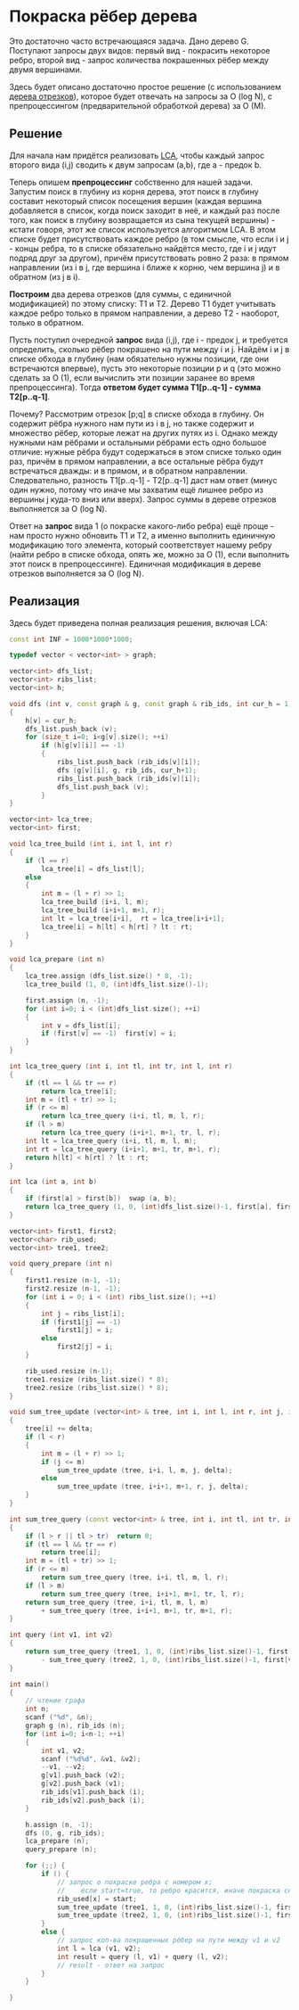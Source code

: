 # Покраска рёбер дерева

Это достаточно часто встречающаяся задача. Дано дерево G. Поступают запросы двух видов: первый вид - покрасить некоторое ребро, второй вид - запрос количества покрашенных рёбер между двумя вершинами.

Здесь будет описано достаточно простое решение (с использованием [дерева отрезков](segment_tree)), которое будет отвечать на запросы за O (log N), с препроцессингом (предварительной обработкой дерева) за O (M).

## Решение

Для начала нам придётся реализовать [LCA](lca), чтобы каждый запрос второго вида (i,j) сводить к двум запросам (a,b), где a - предок b.

Теперь опишем **препроцессинг** собственно для нашей задачи. Запустим поиск в глубину из корня дерева, этот поиск в глубину составит некоторый список посещения вершин (каждая вершина добавляется в список, когда поиск заходит в неё, и каждый раз после того, как поиск в глубину возвращается из сына текущей вершины) - кстати говоря, этот же список используется алгоритмом LCA. В этом списке будет присутствовать каждое ребро (в том смысле, что если i и j - концы ребра, то в списке обязательно найдётся место, где i и j идут подряд друг за другом), причём присутствовать ровно 2 раза: в прямом направлении (из i в j, где вершина i ближе к корню, чем вершина j) и в обратном (из j в i).

**Построим** два дерева отрезков (для суммы, с единичной модификацией) по этому списку: T1 и T2. Дерево T1 будет учитывать каждое ребро только в прямом направлении, а дерево T2 - наоборот, только в обратном.

Пусть поступил очередной **запрос** вида (i,j), где i - предок j, и требуется определить, сколько рёбер покрашено на пути между i и j. Найдём i и j в списке обхода в глубину (нам обязательно нужны позиции, где они встречаются впервые), пусть это некоторые позиции p и q (это можно сделать за O (1), если вычислить эти позиции заранее во время препроцессинга). Тогда **ответом будет сумма T1[p..q-1] - сумма T2[p..q-1]**.

Почему? Рассмотрим отрезок [p;q] в списке обхода в глубину. Он содержит рёбра нужного нам пути из i в j, но также содержит и множество рёбер, которые лежат на других путях из i. Однако между нужными нам рёбрами и остальными рёбрами есть одно большое отличие: нужные рёбра будут содержаться в этом списке только один раз, причём в прямом направлении, а все остальные рёбра будут встречаться дважды: и в прямом, и в обратном направлении. Следовательно, разность T1[p..q-1] - T2[p..q-1] даст нам ответ (минус один нужно, потому что иначе мы захватим ещё лишнее ребро из вершины j куда-то вниз или вверх). Запрос суммы в дереве отрезков выполняется за O (log N).

Ответ на **запрос** вида 1 (о покраске какого-либо ребра) ещё проще - нам просто нужно обновить T1 и T2, а именно выполнить единичную модификацию того элемента, который соответствует нашему ребру (найти ребро в списке обхода, опять же, можно за O (1), если выполнить этот поиск в препроцессинге). Единичная модификация в дереве отрезков выполняется за O (log N).

## Реализация

Здесь будет приведена полная реализация решения, включая LCA:

<!--- TODO: specify code snippet id -->
``` cpp
const int INF = 1000*1000*1000;

typedef vector < vector<int> > graph;

vector<int> dfs_list;
vector<int> ribs_list;
vector<int> h;

void dfs (int v, const graph & g, const graph & rib_ids, int cur_h = 1)
{
    h[v] = cur_h;
    dfs_list.push_back (v);
    for (size_t i=0; i<g[v].size(); ++i)
        if (h[g[v][i]] == -1)
        {
            ribs_list.push_back (rib_ids[v][i]);
            dfs (g[v][i], g, rib_ids, cur_h+1);
            ribs_list.push_back (rib_ids[v][i]);
            dfs_list.push_back (v);
        }
}

vector<int> lca_tree;
vector<int> first;

void lca_tree_build (int i, int l, int r)
{
    if (l == r)
        lca_tree[i] = dfs_list[l];
    else
    {
        int m = (l + r) >> 1;
        lca_tree_build (i+i, l, m);
        lca_tree_build (i+i+1, m+1, r);
        int lt = lca_tree[i+i],  rt = lca_tree[i+i+1];
        lca_tree[i] = h[lt] < h[rt] ? lt : rt;
    }
}

void lca_prepare (int n)
{
    lca_tree.assign (dfs_list.size() * 8, -1);
    lca_tree_build (1, 0, (int)dfs_list.size()-1);

    first.assign (n, -1);
    for (int i=0; i < (int)dfs_list.size(); ++i)
    {
        int v = dfs_list[i];
        if (first[v] == -1)  first[v] = i;
    }
}

int lca_tree_query (int i, int tl, int tr, int l, int r)
{
    if (tl == l && tr == r)
        return lca_tree[i];
    int m = (tl + tr) >> 1;
    if (r <= m)
        return lca_tree_query (i+i, tl, m, l, r);
    if (l > m)
        return lca_tree_query (i+i+1, m+1, tr, l, r);
    int lt = lca_tree_query (i+i, tl, m, l, m);
    int rt = lca_tree_query (i+i+1, m+1, tr, m+1, r);
    return h[lt] < h[rt] ? lt : rt;
}

int lca (int a, int b)
{
    if (first[a] > first[b])  swap (a, b);
    return lca_tree_query (1, 0, (int)dfs_list.size()-1, first[a], first[b]);
}

vector<int> first1, first2;
vector<char> rib_used;
vector<int> tree1, tree2;

void query_prepare (int n)
{
    first1.resize (n-1, -1);
    first2.resize (n-1, -1);
    for (int i = 0; i < (int) ribs_list.size(); ++i)
    {
        int j = ribs_list[i];
        if (first1[j] == -1)
            first1[j] = i;
        else
            first2[j] = i;
    }

    rib_used.resize (n-1);
    tree1.resize (ribs_list.size() * 8);
    tree2.resize (ribs_list.size() * 8);
}

void sum_tree_update (vector<int> & tree, int i, int l, int r, int j, int delta)
{
    tree[i] += delta;
    if (l < r)
    {
        int m = (l + r) >> 1;
        if (j <= m)
            sum_tree_update (tree, i+i, l, m, j, delta);
        else
            sum_tree_update (tree, i+i+1, m+1, r, j, delta);
    }
}

int sum_tree_query (const vector<int> & tree, int i, int tl, int tr, int l, int r)
{
    if (l > r || tl > tr)  return 0;
    if (tl == l && tr == r)
        return tree[i];
    int m = (tl + tr) >> 1;
    if (r <= m)
        return sum_tree_query (tree, i+i, tl, m, l, r);
    if (l > m)
        return sum_tree_query (tree, i+i+1, m+1, tr, l, r);
    return sum_tree_query (tree, i+i, tl, m, l, m)
        + sum_tree_query (tree, i+i+1, m+1, tr, m+1, r);
}

int query (int v1, int v2)
{
    return sum_tree_query (tree1, 1, 0, (int)ribs_list.size()-1, first[v1], first[v2]-1)
        - sum_tree_query (tree2, 1, 0, (int)ribs_list.size()-1, first[v1], first[v2]-1);
}

int main()
{
    // чтение графа
    int n;
    scanf ("%d", &n);
    graph g (n), rib_ids (n);
    for (int i=0; i<n-1; ++i)
    {
        int v1, v2;
        scanf ("%d%d", &v1, &v2);
        --v1, --v2;
        g[v1].push_back (v2);
        g[v2].push_back (v1);
        rib_ids[v1].push_back (i);
        rib_ids[v2].push_back (i);
    }

    h.assign (n, -1);
    dfs (0, g, rib_ids);
    lca_prepare (n);
    query_prepare (n);

    for (;;) {
        if () {
            // запрос о покраске ребра с номером x;
            //    если start=true, то ребро красится, иначе покраска снимается
            rib_used[x] = start;
            sum_tree_update (tree1, 1, 0, (int)ribs_list.size()-1, first1[x], start?1:-1);
            sum_tree_update (tree2, 1, 0, (int)ribs_list.size()-1, first2[x], start?1:-1);
        }
        else {
            // запрос кол-ва покрашенных рёбер на пути между v1 и v2
            int l = lca (v1, v2);
            int result = query (l, v1) + query (l, v2);
            // result - ответ на запрос
        }
    }

}
```
